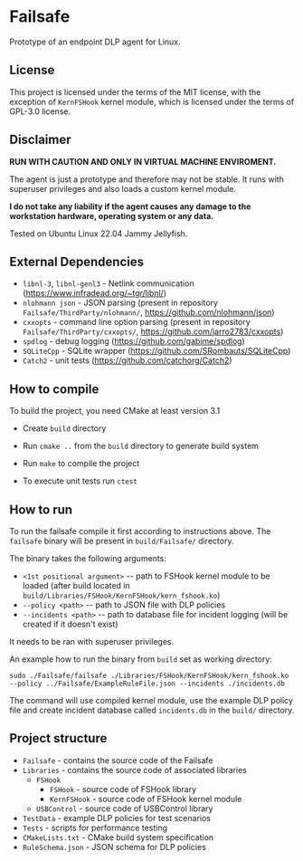 # Failsafe 
Prototype of an endpoint DLP agent for Linux.

## License
This project is licensed under the terms of the MIT license, with the exception of `KernFSHook` kernel module, which is licensed under the terms of GPL-3.0 license.

## Disclaimer
**RUN WITH CAUTION AND ONLY IN VIRTUAL MACHINE ENVIROMENT.**

The agent is just a prototype and therefore may not be stable. It runs with superuser privileges and also loads a custom kernel module.

**I do not take any liability if the agent causes any damage to the workstation hardware, operating system or any data.**

Tested on Ubuntu Linux 22.04 Jammy Jellyfish.

## External Dependencies
- `libnl-3`, `libnl-genl3` - Netlink communication (https://www.infradead.org/~tgr/libnl/)
- `nlohmann json` - JSON parsing (present in repository `Failsafe/ThirdParty/nlohmann/`, https://github.com/nlohmann/json)
- `cxxopts` - command line option parsing (present in repository `Failsafe/ThirdParty/cxxopts/`, https://github.com/jarro2783/cxxopts)
- `spdlog` - debug logging (https://github.com/gabime/spdlog)
- `SQLiteCpp` - SQLite wrapper (https://github.com/SRombauts/SQLiteCpp)
- `Catch2` - unit tests (https://github.com/catchorg/Catch2)

## How to compile
To build the project, you need CMake at least version 3.1

- Create `build` directory
- Run `cmake ..` from the `build` directory to generate build system
- Run `make` to compile the project

- To execute unit tests run `ctest`

## How to run
To run the failsafe compile it first according to instructions above. The `failsafe` binary will be present in `build/Failsafe/` directory. 

The binary takes the following arguments:
- `<1st positional argument>` -- path to FSHook kernel module to be loaded (after build located in `build/Libraries/FSHook/KernFSHook/kern_fshook.ko`)
- `--policy <path>` -- path to JSON file with DLP policies
- `--incidents <path>` -- path to database file for incident logging (will be created if it doesn't exist)

It needs to be ran with superuser privileges. 

An example how to run the binary from `build` set as working directory:
```
sudo ./Failsafe/failsafe ./Libraries/FSHook/KernFSHook/kern_fshook.ko --policy ../Failsafe/ExampleRuleFile.json --incidents ./incidents.db
```
The command will use compiled kernel module, use the example DLP policy file and create incident database called `incidents.db` in the `build/` directory.

## Project structure
* `Failsafe` - contains the source code of the Failsafe
* `Libraries` - contains the source code of associated libraries
    - `FSHook` 
        * `FSHook` - source code of FSHook library
        * `KernFSHook` - source code of FSHook kernel module
    - `USBControl` - source code of USBControl library
* `TestData` - example DLP policies for test scenarios
* `Tests` - scripts for performance testing
* `CMakeLists.txt` - CMake build system specification
* `RuleSchema.json` - JSON schema for DLP policies
